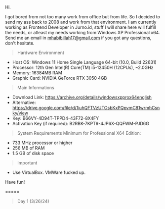 Hi.

I got bored from not too many work from office but from life. So I decided to send my ass back to 2008 and work from that environment.
I am currently working as Frontend Developer in Jurno.id, stuff I will share here will fulfill the needs, or atleast my needs working from Windows XP Professional x64.
Send me an email in mhabibillah17@gmail.com if you got any questions, don't hesitate.

> Hardware Environment
- Host OS: Windows 11 Home Single Language 64-bit (10.0, Build 22631)
- Processor: 12th Gen Intel(R) Core(TM) i5-12450H (12CPUs), ~2.0GHz
- Memory: 16384MB RAM
- Graphic Card: NVIDIA GeForce RTX 3050 4GB

> Main Informations
- Download Link: https://archive.org/details/windowsxpprox64english
- Alternative: https://drive.google.com/file/d/1iuhQFTVzUTOsbKxPQpvmC81wrmhCsnky/view
- Key: B66VY-4D94T-TPPD4-43F72-8X4FY
- Activation Key (if required): B2RBK-7KPT9-4JP6X-QQFWM-PJD6G

> System Requirements Minimum for Professional X64 Edition:
- 733 MHz processor or higher
- 256 MB of RAM
- 1.5 GB of disk space

> Important
- Use VirtualBox. VMWare fucked up.

Have fun!

=====

> Day 1 (3/26/24)
